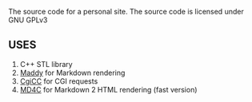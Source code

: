 The source code for a personal site.
The source code is licensed under GNU GPLv3

USES
----

1. C++ STL library
2. [Maddy](https://github.com/progsource/maddy) for Markdown rendering
3. [CgiCC](https://gnu.org/software/cgicc) for CGI requests
4. [MD4C](https://github.com/mity/md4c) for Markdown 2 HTML rendering (fast version)


